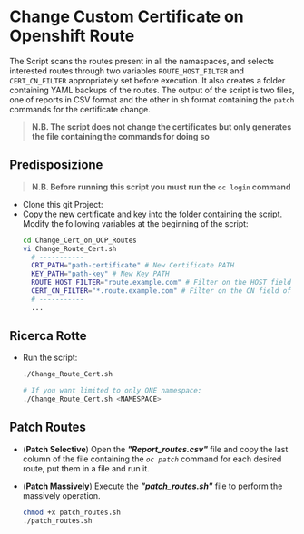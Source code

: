 # Change Custom Certificate on Openshift Route
The Script scans the routes present in all the namaspaces, and selects interested routes through two variables `ROUTE_HOST_FILTER` and `CERT_CN_FILTER` appropriately set before execution. It also creates a folder containing YAML backups of the routes.
The output of the script is two files, one of reports in CSV format and the other in sh format containing the `patch` commands for the certificate change.
> **N.B. The script does not change the certificates but only generates the file containing the commands for doing so**

## Predisposizione
> **N.B. Before running this script you must run the `oc login` command**

- Clone this git Project:
- Copy the new certificate and key into the folder containing the script.
  Modify the following variables at the beginning of the script:
  ```bash
  cd Change_Cert_on_OCP_Routes
  vi Change_Route_Cert.sh
    # -----------
    CRT_PATH="path-certificate" # New Certificate PATH
    KEY_PATH="path-key" # New Key PATH
    ROUTE_HOST_FILTER="route.example.com" # Filter on the HOST field of OCP routes
    CERT_CN_FILTER="*.route.example.com" # Filter on the CN field of certificates contained in the selected OCP routes
    # -----------
    ...
  ```

## Ricerca Rotte
- Run the script:
  ```bash
  ./Change_Route_Cert.sh

  # If you want limited to only ONE namespace:
  ./Change_Route_Cert.sh <NAMESPACE>
  ```

## Patch Routes
- (**Patch Selective**) Open the ***"Report_routes.csv"*** file and copy the last column of the file containing the *`oc patch`* command for each desired route, put them in a file and run it.

- (**Patch Massively**) Execute the ***"patch_routes.sh"*** file to perform the massively operation.
  ```bash
  chmod +x patch_routes.sh
  ./patch_routes.sh
  ```
